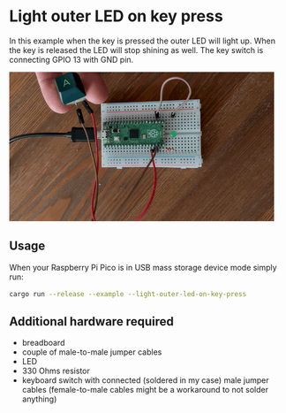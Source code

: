 # Light outer LED on key press

In this example when the key is pressed the outer LED will light up.
When the key is released the LED will stop shining as well.
The key switch is connecting GPIO 13 with GND pin.

![Outer led connected to Pico board lightning up when key is pressed](/src/examples/light-outer-led-on-key-press/light_outer_led_on_key_press.gif)

## Usage

When your Raspberry Pi Pico is in USB mass storage device mode simply run:

```sh
cargo run --release --example --light-outer-led-on-key-press
```

## Additional hardware required

-   breadboard
-   couple of male-to-male jumper cables
-   LED
-   330 Ohms resistor
-   keyboard switch with connected (soldered in my case) male jumper cables (female-to-male cables might be a workaround to not solder anything)
